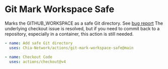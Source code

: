 # Git Mark Workspace Safe

Marks the GITHUB_WORKSPACE as a safe Git directory. See [bug report](https://github.com/actions/checkout/issues/760)
The underlying checkout issue is resolved, but if you need to commit back to a repository, especially in a container, this action is still needed.

```yaml
- name: Add safe Git directory
  uses: Chia-Network/actions/git-mark-workspace-safe@main

- name: Checkout Code
  uses: actions/checkout@v4
```
